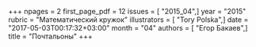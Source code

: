 +++
npages = 2
first_page_pdf = 12
issues = [ "2015_04",]
year = "2015"
rubric = "Математический кружок"
illustrators = [ "Tory Polska",]
date = "2017-05-03T00:17:32+03:00"
month = "04"
authors = [ "Егор Бакаев",]
title = "Почтальоны"
+++
